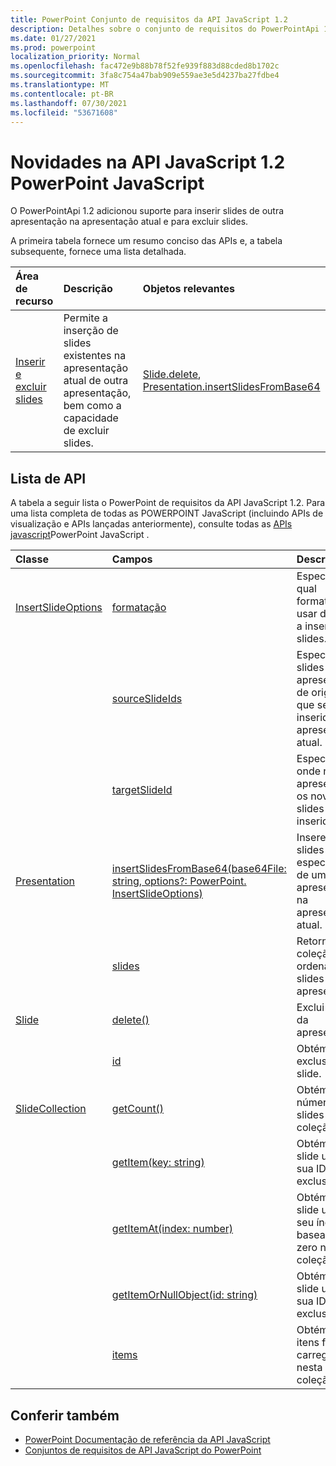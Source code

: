 ```yaml
---
title: PowerPoint Conjunto de requisitos da API JavaScript 1.2
description: Detalhes sobre o conjunto de requisitos do PowerPointApi 1.2.
ms.date: 01/27/2021
ms.prod: powerpoint
localization_priority: Normal
ms.openlocfilehash: fac472e9b88b78f52fe939f883d88cded8b1702c
ms.sourcegitcommit: 3fa8c754a47bab909e559ae3e5d4237ba27fdbe4
ms.translationtype: MT
ms.contentlocale: pt-BR
ms.lasthandoff: 07/30/2021
ms.locfileid: "53671608"
---
```

# <a name="whats-new-in-powerpoint-javascript-api-12"></a>Novidades na API JavaScript 1.2 PowerPoint JavaScript

O PowerPointApi 1.2 adicionou suporte para inserir slides de outra apresentação na apresentação atual e para excluir slides.

A primeira tabela fornece um resumo conciso das APIs e, a tabela subsequente, fornece uma lista detalhada.

| Área de recurso | Descrição | Objetos relevantes |
|:--- |:--- |:--- |
| [Inserir e excluir slides](../../powerpoint/insert-slides-into-presentation.md) | Permite a inserção de slides existentes na apresentação atual de outra apresentação, bem como a capacidade de excluir slides. | [Slide.delete](/javascript/api/powerpoint/powerpoint.slide#delete--), [Presentation.insertSlidesFromBase64](/javascript/api/powerpoint/powerpoint.presentation#insertslidesfrombase64-base64file--options-)|

## <a name="api-list"></a>Lista de API

A tabela a seguir lista o PowerPoint de requisitos da API JavaScript 1.2. Para uma lista completa de todas as POWERPOINT JavaScript (incluindo APIs de visualização e APIs lançadas anteriormente), consulte todas as [APIs javascript](/javascript/api/powerpoint?view=powerpoint-js-preview&preserve-view=true)PowerPoint JavaScript .

| Classe | Campos | Descrição |
|:---|:---|:---|
|[InsertSlideOptions](/javascript/api/powerpoint/powerpoint.insertslideoptions)|[formatação](/javascript/api/powerpoint/powerpoint.insertslideoptions#formatting)|Especifica qual formatação usar durante a inserção de slides.|
||[sourceSlideIds](/javascript/api/powerpoint/powerpoint.insertslideoptions#sourceSlideIds)|Especifica os slides da apresentação de origem que serão inseridos na apresentação atual.|
||[targetSlideId](/javascript/api/powerpoint/powerpoint.insertslideoptions#targetSlideId)|Especifica onde na apresentação os novos slides serão inseridos.|
|[Presentation](/javascript/api/powerpoint/powerpoint.presentation)|[insertSlidesFromBase64(base64File: string, options?: PowerPoint. InsertSlideOptions)](/javascript/api/powerpoint/powerpoint.presentation#insertSlidesFromBase64_base64File__options_)|Insere os slides especificados de uma apresentação na apresentação atual.|
||[slides](/javascript/api/powerpoint/powerpoint.presentation#slides)|Retorna uma coleção ordenada de slides na apresentação.|
|[Slide](/javascript/api/powerpoint/powerpoint.slide)|[delete()](/javascript/api/powerpoint/powerpoint.slide#delete__)|Exclui o slide da apresentação.|
||[id](/javascript/api/powerpoint/powerpoint.slide#id)|Obtém a ID exclusiva do slide.|
|[SlideCollection](/javascript/api/powerpoint/powerpoint.slidecollection)|[getCount()](/javascript/api/powerpoint/powerpoint.slidecollection#getCount__)|Obtém o número de slides na coleção.|
||[getItem(key: string)](/javascript/api/powerpoint/powerpoint.slidecollection#getItem_key_)|Obtém um slide usando sua ID exclusiva.|
||[getItemAt(index: number)](/javascript/api/powerpoint/powerpoint.slidecollection#getItemAt_index_)|Obtém um slide usando seu índice baseado em zero na coleção.|
||[getItemOrNullObject(id: string)](/javascript/api/powerpoint/powerpoint.slidecollection#getItemOrNullObject_id_)|Obtém um slide usando sua ID exclusiva.|
||[items](/javascript/api/powerpoint/powerpoint.slidecollection#items)|Obtém os itens filhos carregados nesta coleção.|

## <a name="see-also"></a>Conferir também

- [PowerPoint Documentação de referência da API JavaScript](/javascript/api/powerpoint?view=powerpoint-js-1.2&preserve-view=true)
- [Conjuntos de requisitos de API JavaScript do PowerPoint](powerpoint-api-requirement-sets.md)
